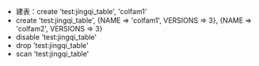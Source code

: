 * 建表：create 'test:jingqi_table', 'colfam1'
* create 'test:jingqi_table', {NAME => 'colfam1', VERSIONS => 3}, {NAME => 'colfam2', VERSIONS => 3}
* disable 'test:jingqi_table'
* drop 'test:jingqi_table'
* scan 'test:jingqi_table'
